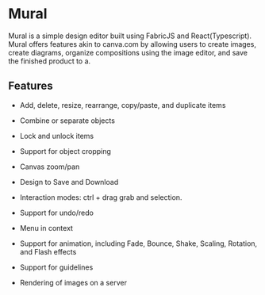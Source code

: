 # Mural

Mural is a simple design editor built using FabricJS and React(Typescript). Mural offers features akin to canva.com by allowing users to create images, create diagrams, organize compositions using the image editor, and save the finished product to a.

## Features

- Add, delete, resize, rearrange, copy/paste, and duplicate items
- Combine or separate objects
- Lock and unlock items

- Support for object cropping
- Canvas zoom/pan 
- Design to Save and Download 
- Interaction modes: ctrl + drag grab and selection.
- Support for undo/redo 
- Menu in context 
- Support for animation, including Fade, Bounce, Shake, Scaling, Rotation, and Flash effects
- Support for guidelines 
- Rendering of images on a server



